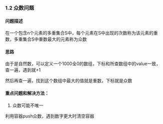 ### 1.2 众数问题

#### 问题描述

在一个包含n个元素的多重集合S中，每个元素在S中出现的次数称为该元素的重数，多重集合S中重数最大的元素称为众数

#### 思路

由于是自然数，可以定义一个1000全0的数组，下标和所查数组中的value一致，查一遍，遇到就+1

然后再查一遍，找到这个数组中最大的值就是重数，下标就是众数

#### 重点问题和解决方法：



1. 众数可能不唯一

利用容器push众数，遇到数字更大时清空容器
